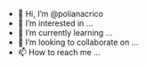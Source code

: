 - 👋 Hi, I’m @polianacrico
- 👀 I’m interested in ...
- 🌱 I’m currently learning ...
- 💞️ I’m looking to collaborate on ...
- 📫 How to reach me ...

<!---
polianacrico/polianacrico is a ✨ special ✨ repository because its `README.md` (this file) appears on your GitHub profile.
You can click the Preview link to take a look at your changes.
--->
